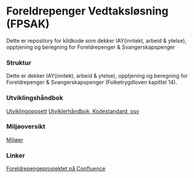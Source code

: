 Foreldrepenger Vedtaksløsning (FPSAK)
===============

Dette er repository for kildkode som dekker IAY(inntekt, arbeid & ytelse), opptjening og beregning for Foreldrepenger & Svangerskapspenger

### Struktur
Dette er dekker IAY(inntekt, arbeid & ytelse), opptjening og beregning for Foreldrepenger & Svangerskapspenger (Folketrygdloven kapittel 14).

### Utviklingshåndbok
[Utviklingoppsett](https://confluence.adeo.no/display/LVF/60+Utviklingsoppsett)
[Utviklerhåndbok, Kodestandard, osv](https://confluence.adeo.no/pages/viewpage.action?pageId=190254327)

### Miljøoversikt
[Miljøer](https://confluence.adeo.no/pages/viewpage.action?pageId=193202159)


### Linker
[Foreldrepengeprosjektet på Confluence](http://confluence.adeo.no/display/MODNAV/Foreldrepengeprosjektet)

